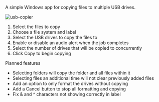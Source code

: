 A simple Windows app for copying files to multiple USB drives.

![usb-copier](https://github.com/user-attachments/assets/c15ec747-6f3a-4cab-b199-20369ed44289)

1. Select the files to copy
2. Choose a file system and label
3. Select the USB drives to copy the files to
4. Enable or disable an audio alert when the job completes
5. Select the number of drives that will be copied to concurrently
6. Click Copy to begin copying

Planned features
- Selecting folders will copy the folder and all files within it
- Selecting files an additional time will not clear previously added files
- Add an option to only format the drives without copying
- Add a Cancel button to stop all formatting and copying
- Fix & and ^ characters not showing correctly in label
